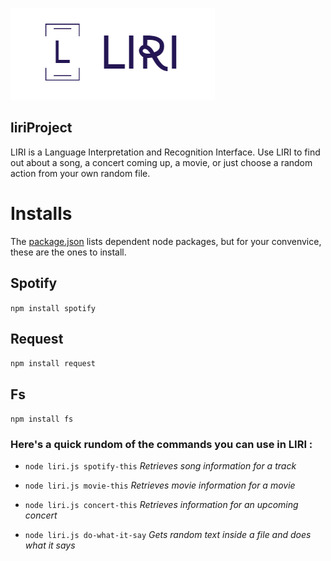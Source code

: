  ![logo](Logo.png)
 
## liriProject         

LIRI is a Language Interpretation and Recognition Interface. Use LIRI to find out about a song, a concert coming up, a movie, or just choose a random action from your own random file.

# Installs
The [package.json](../-liriProject/package.json) lists dependent node packages, but for your convenvice, these are the ones to install.



## Spotify
`npm install spotify`
## Request
`npm install request`
## Fs
`npm install fs`

### Here's a quick rundom of the commands you can use in LIRI : 

- `node liri.js spotify-this`      *Retrieves song information for a track* 

- `node liri.js movie-this`        *Retrieves movie information for a movie*

- `node liri.js concert-this`      *Retrieves information for an upcoming concert*

- `node liri.js do-what-it-say`    *Gets random text inside a file and does what it says*



 
